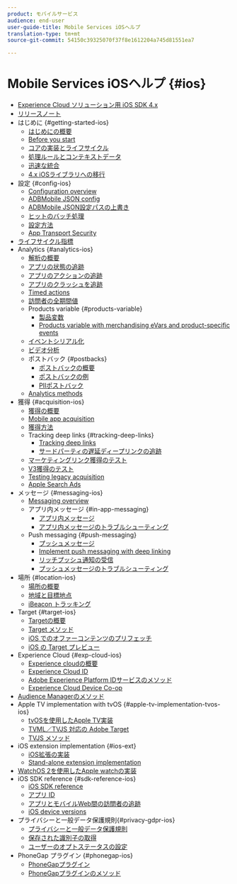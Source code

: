 ```yaml
---
product: モバイルサービス
audience: end-user
user-guide-title: Mobile Services iOSヘルプ
translation-type: tm+mt
source-git-commit: 54150c39325070f37f8e1612204a745d81551ea7

---
```



# Mobile Services iOSヘルプ {#ios}

+ [Experience Cloud ソリューション用 iOS SDK 4.x](overview.md)
+ [リリースノート](rel-notes.md)
+ はじめに {#getting-started-ios}
   + [はじめにの概要](getting-started/getting-started.md)
   + [Before you start](getting-started/requirements.md)
   + [コアの実装とライフサイクル](getting-started/dev-qs.md)
   + [処理ルールとコンテキストデータ](getting-started/proc-rules.md)
   + [迅速な統合](getting-started/swift-integration.md)
   + [4.x iOSライブラリへの移行](getting-started/migration-v3.md)
+ 設定 {#config-ios}
   + [Configuration overview](configuration/configuration.md)
   + [ADBMobile JSON config](configuration/json-config/json-config.md)
   + [ADBMobile JSON設定パスの上書き](configuration/json-config/json-config-remote.md)
   + [ヒットのバッチ処理](configuration/hit-batching.md)
   + [設定方法](configuration/sdk-methods.md)
   + [App Transport Security](configuration/app-transport-security.md)
+ [ライフサイクル指標](metrics.md)
+ Analytics {#analytics-ios}
   + [解析の概要](analytics-main/analytics-main.md)
   + [アプリの状態の追跡](analytics-main/states.md)
   + [アプリのアクションの追跡](analytics-main/actions.md)
   + [アプリのクラッシュを追跡](analytics-main/crashes.md)
   + [Timed actions](analytics-main/timed-actions.md)
   + [訪問者の全期間値](analytics-main/lifetime-value.md)
   + Products variable {#products-variable}
      + [製品変数](analytics-main/products/products.md)
      + [Products variable with merchandising eVars and product-specific events](analytics-main/products/products-variable-evars-events.md)
   + [イベントシリアル化](analytics-main/event-serialization.md)
   + [ビデオ分析](analytics-main/video-qs.md)
   + ポストバック {#postbacks}
      + [ポストバックの概要](analytics-main/postback/postback.md)
      + [ポストバックの例](analytics-main/postback/postback-example.md)
      + [PIIポストバック](analytics-main/postback/c-pii-postbacks.md)
   + [Analytics methods](analytics-main/analytics-methods.md)
+ 獲得 {#acquisition-ios}
   + [獲得の概要](acquisition-main/acquisition-main.md)
   + [Mobile app acquisition](acquisition-main/acquisition.md)
   + [獲得方法](acquisition-main/c-acquisition-methods.md)
   + Tracking deep links {#tracking-deep-links}
      + [Tracking deep links](acquisition-main/tracking-deep-links/tracking-deep-links.md)
      + [サードパーティの遅延ディープリンクの追跡](acquisition-main/tracking-deep-links/c-tracking-3rd-party-deep-deferred-links.md)
   + [マーケティングリンク獲得のテスト](acquisition-main/t-testing-marketing-link-acquisition.md)
   + [V3獲得のテスト](acquisition-main/t-testing-version-3-acquisition.md)
   + [Testing legacy acquisition](acquisition-main/t-testing-acquisition.md)
   + [Apple Search Ads](acquisition-main/c-apple-search-ads.md)
+ メッセージ {#messaging-ios}
   + [Messaging overview](messaging-main/messaging-main.md)
   + アプリ内メッセージ {#in-app-messaging}
      + [アプリ内メッセージ](messaging-main/messaging/messaging.md)
      + [アプリ内メッセージのトラブルシューティング](messaging-main/messaging/in-apps-ts.md)
   + Push messaging {#push-messaging}
      + [プッシュメッセージ](messaging-main/push-messaging/push-messaging.md)
      + [Implement push messaging with deep linking](messaging-main/push-messaging/t-mob-imp-push-deeplinking-ios-4x.md)
      + [リッチプッシュ通知の受信](messaging-main/push-messaging/c-set-up-rich-push-notif-ios.md)
      + [プッシュメッセージのトラブルシューティング](messaging-main/push-messaging/c-troubleshooting-push-messaging.md)
+ 場所 {#location-ios}
   + [場所の概要](location/location.md)
   + [地域と目標地点](location/geo-poi.md)
   + [iBeacon トラッキング](location/ibeacon.md)
+ Target {#target-ios}
   + [Targetの概要](target-main/target-main.md)
   + [Target メソッド](target-main/c-target-methods.md)
   + [iOS でのオファーコンテンツのプリフェッチ](target-main/c-mob-target-prefetch-ios.md)
   + [iOS の Target プレビュー](target-main/c-mob-target-preview-ios.md)
+ Experience Cloud {#exp-cloud-ios}
   + [Experience cloudの概要](marketing-cloud/marketing-cloud.md)
   + [Experience Cloud ID](marketing-cloud/mcvid.md)
   + [Adobe Experience Platform IDサービスのメソッド](marketing-cloud/mc-methods.md)
   + [Experience Cloud Device Co-op](marketing-cloud/t-mob-mc-device-coop-ios-.md)
+ [Audience Managerのメソッド](amm/aam-methods.md)
+ Apple TV implementation with tvOS {#apple-tv-implementation-tvos-ios}
   + [tvOSを使用したApple TV実装](apple-tv-implementation-tvos/apple-tv-implementation-tvos.md)
   + [TVML／TVJS 対応の Adobe Target](apple-tv-implementation-tvos/target-for-tvml-tvjs.md)
   + [TVJS メソッド](apple-tv-implementation-tvos/tvjs-methods.md)
+ iOS extension implementation {#ios-ext}
   + [iOS拡張の実装](ios-ext/ios-ext.md)
   + [Stand-alone extension implementation](ios-ext/c-stand-alone-extension-implementation.md)
+ [WatchOS 2を使用したApple watchの実装](apple-watch-implementation-watchkit.md)
+ iOS SDK reference {#sdk-reference-ios}
   + [iOS SDK reference](reference/reference.md)
   + [アプリ ID](reference/app-ids.md)
   + [アプリとモバイルWeb間の訪問者の追跡](reference/hybrid-app.md)
   + [iOS device versions](reference/device-versions.md)
+ プライバシーと一般データ保護規則{#privacy-gdpr-ios}
   + [プライバシーと一般データ保護規則](c-mob-privacy-gdpr-ios/c-mob-privacy-gdpr-ios.md)
   + [保存された識別子の取得](c-mob-privacy-gdpr-ios/c-mob-gdpr-ret-stored-ids-ios.md)
   + [ユーザーのオプトステータスの設定](c-mob-privacy-gdpr-ios/privacy.md)
+ PhoneGap プラグイン {#phonegap-ios}
   + [PhoneGapプラグイン](phonegap/phonegap.md)
   + [PhoneGapプラグインのメソッド](phonegap/phonegap-methods.md)
